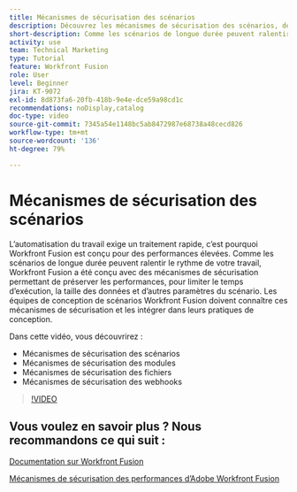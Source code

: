 ```yaml
---
title: Mécanismes de sécurisation des scénarios
description: Découvrez les mécanismes de sécurisation des scénarios, des modules, des fichiers et des webhooks, le tout dans  [!DNL Adobe Workfront Fusion].
short-description: Comme les scénarios de longue durée peuvent ralentir le rythme de votre travail, Workfront Fusion a été conçue avec des mécanismes de sécurisation qui préservent les performances et limitent le temps d’exécution, la taille des données et d’autres paramètres de scénario
activity: use
team: Technical Marketing
type: Tutorial
feature: Workfront Fusion
role: User
level: Beginner
jira: KT-9072
exl-id: 8d873fa6-20fb-418b-9e4e-dce59a98cd1c
recommendations: noDisplay,catalog
doc-type: video
source-git-commit: 7345a54e1148bc5ab8472987e68738a48cecd826
workflow-type: tm+mt
source-wordcount: '136'
ht-degree: 79%

---
```


# Mécanismes de sécurisation des scénarios

L’automatisation du travail exige un traitement rapide, c’est pourquoi Workfront Fusion est conçu pour des performances élevées. Comme les scénarios de longue durée peuvent ralentir le rythme de votre travail, Workfront Fusion a été conçu avec des mécanismes de sécurisation permettant de préserver les performances, pour limiter le temps d’exécution, la taille des données et d’autres paramètres du scénario. Les équipes de conception de scénarios Workfront Fusion doivent connaître ces mécanismes de sécurisation et les intégrer dans leurs pratiques de conception.

Dans cette vidéo, vous découvrirez :

* Mécanismes de sécurisation des scénarios
* Mécanismes de sécurisation des modules
* Mécanismes de sécurisation des fichiers
* Mécanismes de sécurisation des webhooks

>[!VIDEO](https://video.tv.adobe.com/v/335314/?quality=12&learn=on)

## Vous voulez en savoir plus ? Nous recommandons ce qui suit :

[Documentation sur Workfront Fusion](https://experienceleague.adobe.com/docs/workfront/using/adobe-workfront-fusion/workfront-fusion-2.html?lang=fr)

[Mécanismes de sécurisation des performances d’Adobe Workfront Fusion](https://experienceleague.adobe.com/docs/workfront/using/adobe-workfront-fusion/get-started-with-workfront-fusion/fusion-performance-guardrails.html?lang=fr)
